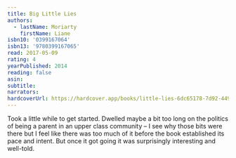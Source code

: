 ```yaml
---
title: Big Little Lies
authors:
  - lastName: Moriarty
    firstName: Liane
isbn10: '0399167064'
isbn13: '9780399167065'
read: 2017-05-09
rating: 4
yearPublished: 2014
reading: false
asin:
subtitle:
narrators:
hardcoverUrl: https://hardcover.app/books/little-lies-6dc65178-7d92-4493-9d44-ed6a59ba8bb0/editions/30428131
---
```


Took a little while to get started. Dwelled maybe a bit too long on the politics of being a parent in an upper class community – I see why those bits were there but I feel like there was too much of it before the book established its pace and intent. But once it got going it was surprisingly interesting and well-told.
